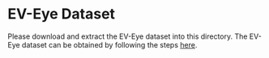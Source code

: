 # EV-Eye Dataset

Please download and extract the EV-Eye dataset into this directory.
The EV-Eye dataset can be obtained by following the steps [here](https://github.com/Ningreka/EV-Eye).
